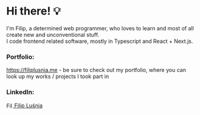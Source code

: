 # Hi there! 💡

I'm Filip, a determined web programmer, who loves to learn and most of all create new and unconventional stuff. <br/>
I code frontend related software, mostly in Typescript and React + Next.js.

### Portfolio:
https://filiplusnia.me - be sure to check out my portfolio, where you can look up my works / projects I took part in

### LinkedIn: 
[<img src="https://cdn.jsdelivr.net/npm/simple-icons@v3/icons/linkedin.svg" align="center" alt="FilipLusniaLinkedIn" width="17px" /> Filip Luśnia][linkedin]

[linkedin]: https://www.linkedin.com/in/filiplusnia/
